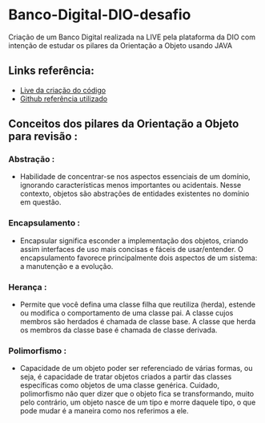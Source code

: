 # Banco-Digital-DIO-desafio
Criação de um Banco Digital realizada na LIVE pela plataforma da DIO com intenção de estudar os pilares da Orientação a Objeto usando JAVA

## Links referência: 

* [Live da criação do código](https://www.youtube.com/watch?v=YS6ouOhkyNI)
* [Github referência utilizado](https://github.com/falvojr/lab-banco-digital-oo)

## Conceitos dos pilares da Orientação a Objeto para revisão :

### Abstração :
* Habilidade de concentrar-se nos aspectos essenciais de um domínio, ignorando características menos importantes ou acidentais. Nesse contexto, objetos são abstrações de entidades existentes no domínio em questão.

### Encapsulamento :
* Encapsular significa esconder a implementação dos objetos, criando assim interfaces de uso mais concisas e fáceis de usar/entender. O encapsulamento favorece principalmente dois aspectos de um sistema: a manutenção e a evolução.

### Herança :
* Permite que você defina uma classe filha que reutiliza (herda), estende ou modifica o comportamento de uma classe pai. A classe cujos membros são herdados é chamada de classe base. A classe que herda os membros da classe base é chamada de classe derivada.

### Polimorfismo :
* Capacidade de um objeto poder ser referenciado de várias formas, ou seja, é capacidade de tratar objetos criados a partir das classes específicas como objetos de uma classe genérica. Cuidado, polimorfismo não quer dizer que o objeto fica se transformando, muito pelo contrário, um objeto nasce de um tipo e morre daquele tipo, o que pode mudar é a maneira como nos referimos a ele.
